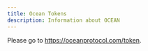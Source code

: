 ```yaml
---
title: Ocean Tokens
description: Information about OCEAN
---
```


Please go to https://oceanprotocol.com/token.


